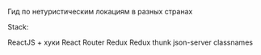 Гид по нетуристическим локациям в разных странах 

Stack:

ReactJS + хуки
React Router
Redux
Redux thunk
json-server
classnames
